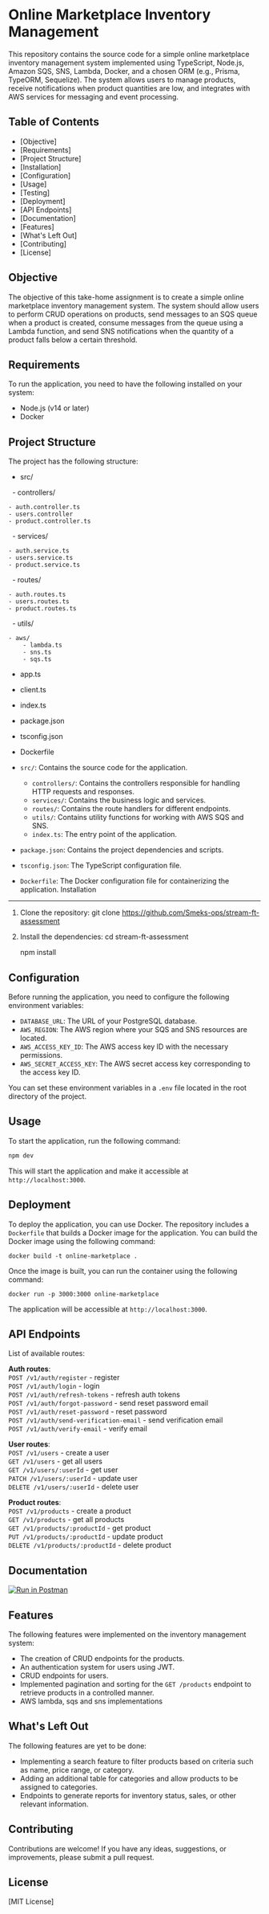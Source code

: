 Online Marketplace Inventory Management
=======================================

This repository contains the source code for a simple online marketplace inventory management system implemented using TypeScript, Node.js, Amazon SQS, SNS, Lambda, Docker, and a chosen ORM (e.g., Prisma, TypeORM, Sequelize). The system allows users to manage products, receive notifications when product quantities are low, and integrates with AWS services for messaging and event processing.

Table of Contents
-----------------

-   [Objective]
-   [Requirements]
-   [Project Structure]
-   [Installation]
-   [Configuration]
-   [Usage]
-   [Testing]
-   [Deployment]
-   [API Endpoints]
-   [Documentation]
-   [Features]
-   [What's Left Out]
-   [Contributing]
-   [License]

Objective
---------

The objective of this take-home assignment is to create a simple online marketplace inventory management system. The system should allow users to perform CRUD operations on products, send messages to an SQS queue when a product is created, consume messages from the queue using a Lambda function, and send SNS notifications when the quantity of a product falls below a certain threshold.

Requirements
------------

To run the application, you need to have the following installed on your system:

-   Node.js (v14 or later)
-   Docker

Project Structure
-----------------

The project has the following structure:

- src/

  - controllers/

    - auth.controller.ts
    - users.controller
    - product.controller.ts


  - services/
    
    - auth.service.ts
    - users.service.ts
    - product.service.ts

  - routes/
    
    - auth.routes.ts
    - users.routes.ts
    - product.routes.ts

  - utils/

    - aws/
        - lambda.ts
        - sns.ts
        - sqs.ts

  - app.ts
  - client.ts
  - index.ts


- package.json

- tsconfig.json

- Dockerfile
-   `src/`: Contains the source code for the application.
    -   `controllers/`: Contains the controllers responsible for handling HTTP requests and responses.
    -   `services/`: Contains the business logic and services.
    -   `routes/`: Contains the route handlers for different endpoints.
    -   `utils/`: Contains utility functions for working with AWS SQS and SNS.
    -   `index.ts`: The entry point of the application.
-   `package.json`: Contains the project dependencies and scripts.
-   `tsconfig.json`: The TypeScript configuration file.
-   `Dockerfile`: The Docker configuration file for containerizing the application.
Installation
------------

1.  Clone the repository:
git clone <https://github.com/Smeks-ops/stream-ft-assessment>

2.  Install the dependencies:
    cd stream-ft-assessment

    npm install

Configuration
-------------

Before running the application, you need to configure the following environment variables:

-   `DATABASE_URL`: The URL of your PostgreSQL database.
-   `AWS_REGION`: The AWS region where your SQS and SNS resources are located.
-   `AWS_ACCESS_KEY_ID`: The AWS access key ID with the necessary permissions.
-   `AWS_SECRET_ACCESS_KEY`: The AWS secret access key corresponding to the access key ID.

You can set these environment variables in a `.env` file located in the root directory of the project.

Usage
-----

To start the application, run the following command:

```bash
npm dev
```

This will start the application and make it accessible at `http://localhost:3000`.

Deployment
----------

To deploy the application, you can use Docker. The repository includes a `Dockerfile` that builds a Docker image for the application. You can build the Docker image using the following command:
```
docker build -t online-marketplace .
```
Once the image is built, you can run the container using the following command:
```
docker run -p 3000:3000 online-marketplace
```
The application will be accessible at `http://localhost:3000`.

API Endpoints
------------------
List of available routes:

**Auth routes**:\
`POST /v1/auth/register` - register\
`POST /v1/auth/login` - login\
`POST /v1/auth/refresh-tokens` - refresh auth tokens\
`POST /v1/auth/forgot-password` - send reset password email\
`POST /v1/auth/reset-password` - reset password\
`POST /v1/auth/send-verification-email` - send verification email\
`POST /v1/auth/verify-email` - verify email

**User routes**:\
`POST /v1/users` - create a user\
`GET /v1/users` - get all users\
`GET /v1/users/:userId` - get user\
`PATCH /v1/users/:userId` - update user\
`DELETE /v1/users/:userId` - delete user

**Product routes**:\
`POST /v1/products` - create a product\
`GET /v1/products` - get all products\
`GET /v1/products/:productId` - get product\
`PUT /v1/products/:productId` - update product\
`DELETE /v1/products/:productId` - delete product

Documentation
------------------

[![Run in Postman](https://run.pstmn.io/button.svg)](https://app.getpostman.com/run-collection/16662064-bae992f3-32c1-4dfb-908b-418977d733a1?action=collection%2Ffork&collection-url=entityId%3D16662064-bae992f3-32c1-4dfb-908b-418977d733a1%26entityType%3Dcollection%26workspaceId%3D5edad285-5775-4d3e-ad3f-d1675fa2e5e1)


Features
-------------------

The following features were implemented on the inventory management system:

-   The creation of CRUD endpoints for the products.
-   An authentication system for users using JWT.
-   CRUD endpoints for users.
-   Implemented pagination and sorting for the `GET /products` endpoint to retrieve products in a controlled manner.
-   AWS lambda, sqs and sns implementations

What's Left Out
-------------------
The following features are yet to be done:

-   Implementing a search feature to filter products based on criteria such as name, price range, or category.
-   Adding an additional table for categories and allow products to be assigned to categories.
-   Endpoints to generate reports for inventory status, sales, or other relevant information.


Contributing
------------

Contributions are welcome! If you have any ideas, suggestions, or improvements, please submit a pull request.

License
-------

[MIT License]